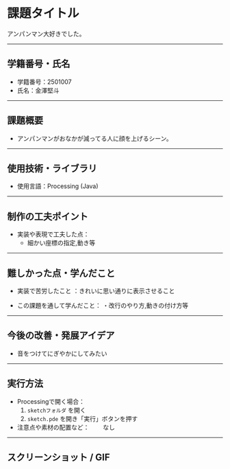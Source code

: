 # 課題タイトル
アンパンマン大好きでした。

---

## 学籍番号・氏名
- 学籍番号：2501007
- 氏名：金澤堅斗

---

## 課題概要
- アンパンマンがおなかが減ってる人に顔を上げるシーン。

---

## 使用技術・ライブラリ
- 使用言語：Processing (Java)
  
  

---

## 制作の工夫ポイント
- 実装や表現で工夫した点：
  - 細かい座標の指定,動き等

---

## 難しかった点・学んだこと
- 実装で苦労したこと
  ：きれいに思い通りに表示させること
   
- この課題を通して学んだこと：
  ・改行のやり方,動きの付け方等

---

## 今後の改善・発展アイデア
- 音をつけてにぎやかにしてみたい
  

---

## 実行方法
- Processingで開く場合：
  1. `sketchフォルダ` を開く
  2. `sketch.pde` を開き「実行」ボタンを押す
- 注意点や素材の配置など：
　　なし
---

## スクリーンショット / GIF

